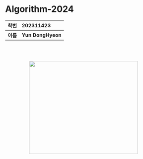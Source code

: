 # Algorithm-2024
|**학번**|**202311423**|
|:-----:|:-----|
|**이름**|**Yun DongHyeon**|

<p align="center"><br/><br/><br/>
<img src="https://static.wikia.nocookie.net/silly-cat/images/c/c3/Chipi_Chipi_Chapa_Chapa_Cat.png/revision/latest?cb=20231228121420"  height="300" width="350">
</p>

